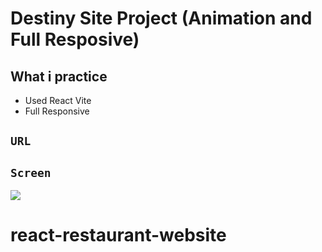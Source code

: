 # Destiny Site Project (Animation and Full Resposive)

## What i practice

- Used React Vite
- Full Responsive

## `URL`

## `Screen`

![](screen.gif)
# react-restaurant-website
